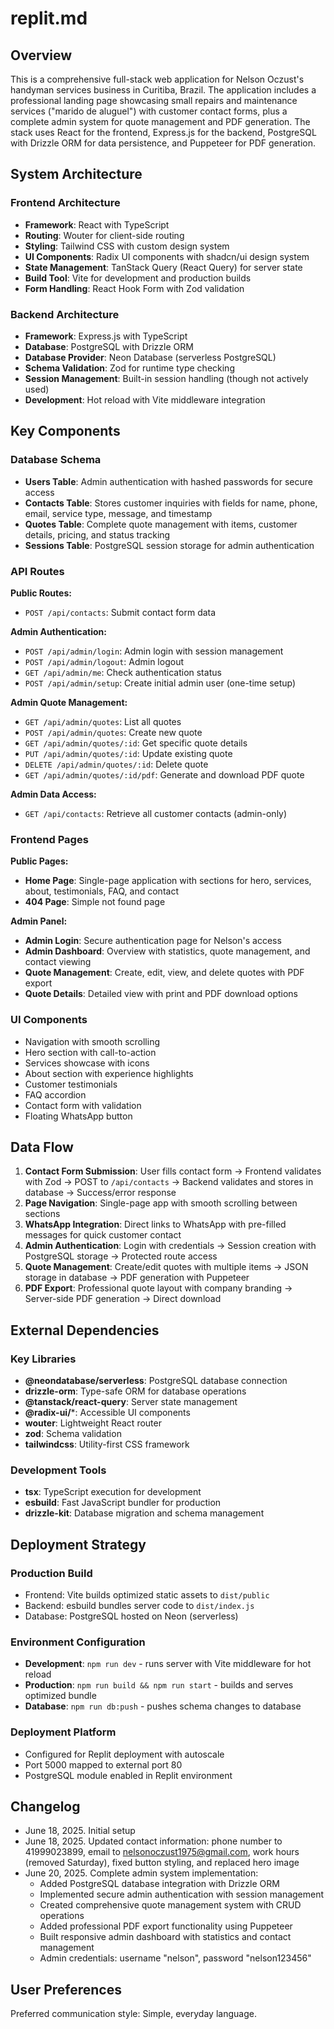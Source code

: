 # replit.md

## Overview

This is a comprehensive full-stack web application for Nelson Oczust's handyman services business in Curitiba, Brazil. The application includes a professional landing page showcasing small repairs and maintenance services ("marido de aluguel") with customer contact forms, plus a complete admin system for quote management and PDF generation. The stack uses React for the frontend, Express.js for the backend, PostgreSQL with Drizzle ORM for data persistence, and Puppeteer for PDF generation.

## System Architecture

### Frontend Architecture
- **Framework**: React with TypeScript
- **Routing**: Wouter for client-side routing
- **Styling**: Tailwind CSS with custom design system
- **UI Components**: Radix UI components with shadcn/ui design system
- **State Management**: TanStack Query (React Query) for server state
- **Build Tool**: Vite for development and production builds
- **Form Handling**: React Hook Form with Zod validation

### Backend Architecture
- **Framework**: Express.js with TypeScript
- **Database**: PostgreSQL with Drizzle ORM
- **Database Provider**: Neon Database (serverless PostgreSQL)
- **Schema Validation**: Zod for runtime type checking
- **Session Management**: Built-in session handling (though not actively used)
- **Development**: Hot reload with Vite middleware integration

## Key Components

### Database Schema
- **Users Table**: Admin authentication with hashed passwords for secure access
- **Contacts Table**: Stores customer inquiries with fields for name, phone, email, service type, message, and timestamp
- **Quotes Table**: Complete quote management with items, customer details, pricing, and status tracking
- **Sessions Table**: PostgreSQL session storage for admin authentication

### API Routes
**Public Routes:**
- `POST /api/contacts`: Submit contact form data

**Admin Authentication:**
- `POST /api/admin/login`: Admin login with session management
- `POST /api/admin/logout`: Admin logout
- `GET /api/admin/me`: Check authentication status
- `POST /api/admin/setup`: Create initial admin user (one-time setup)

**Admin Quote Management:**
- `GET /api/admin/quotes`: List all quotes
- `POST /api/admin/quotes`: Create new quote
- `GET /api/admin/quotes/:id`: Get specific quote details
- `PUT /api/admin/quotes/:id`: Update existing quote
- `DELETE /api/admin/quotes/:id`: Delete quote
- `GET /api/admin/quotes/:id/pdf`: Generate and download PDF quote

**Admin Data Access:**
- `GET /api/contacts`: Retrieve all customer contacts (admin-only)

### Frontend Pages
**Public Pages:**
- **Home Page**: Single-page application with sections for hero, services, about, testimonials, FAQ, and contact
- **404 Page**: Simple not found page

**Admin Panel:**
- **Admin Login**: Secure authentication page for Nelson's access
- **Admin Dashboard**: Overview with statistics, quote management, and contact viewing
- **Quote Management**: Create, edit, view, and delete quotes with PDF export
- **Quote Details**: Detailed view with print and PDF download options

### UI Components
- Navigation with smooth scrolling
- Hero section with call-to-action
- Services showcase with icons
- About section with experience highlights
- Customer testimonials
- FAQ accordion
- Contact form with validation
- Floating WhatsApp button

## Data Flow

1. **Contact Form Submission**: User fills contact form → Frontend validates with Zod → POST to `/api/contacts` → Backend validates and stores in database → Success/error response
2. **Page Navigation**: Single-page app with smooth scrolling between sections
3. **WhatsApp Integration**: Direct links to WhatsApp with pre-filled messages for quick customer contact
4. **Admin Authentication**: Login with credentials → Session creation with PostgreSQL storage → Protected route access
5. **Quote Management**: Create/edit quotes with multiple items → JSON storage in database → PDF generation with Puppeteer
6. **PDF Export**: Professional quote layout with company branding → Server-side PDF generation → Direct download

## External Dependencies

### Key Libraries
- **@neondatabase/serverless**: PostgreSQL database connection
- **drizzle-orm**: Type-safe ORM for database operations
- **@tanstack/react-query**: Server state management
- **@radix-ui/***: Accessible UI components
- **wouter**: Lightweight React router
- **zod**: Schema validation
- **tailwindcss**: Utility-first CSS framework

### Development Tools
- **tsx**: TypeScript execution for development
- **esbuild**: Fast JavaScript bundler for production
- **drizzle-kit**: Database migration and schema management

## Deployment Strategy

### Production Build
- Frontend: Vite builds optimized static assets to `dist/public`
- Backend: esbuild bundles server code to `dist/index.js`
- Database: PostgreSQL hosted on Neon (serverless)

### Environment Configuration
- **Development**: `npm run dev` - runs server with Vite middleware for hot reload
- **Production**: `npm run build && npm run start` - builds and serves optimized bundle
- **Database**: `npm run db:push` - pushes schema changes to database

### Deployment Platform
- Configured for Replit deployment with autoscale
- Port 5000 mapped to external port 80
- PostgreSQL module enabled in Replit environment

## Changelog
- June 18, 2025. Initial setup
- June 18, 2025. Updated contact information: phone number to 41999023899, email to nelsonoczust1975@gmail.com, work hours (removed Saturday), fixed button styling, and replaced hero image
- June 20, 2025. Complete admin system implementation:
  - Added PostgreSQL database integration with Drizzle ORM
  - Implemented secure admin authentication with session management
  - Created comprehensive quote management system with CRUD operations
  - Added professional PDF export functionality using Puppeteer
  - Built responsive admin dashboard with statistics and contact management
  - Admin credentials: username "nelson", password "nelson123456"

## User Preferences

Preferred communication style: Simple, everyday language.
